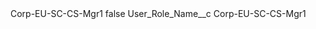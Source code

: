 <?xml version="1.0" encoding="UTF-8"?>
<CustomMetadata xmlns="http://soap.sforce.com/2006/04/metadata" xmlns:xsi="http://www.w3.org/2001/XMLSchema-instance" xmlns:xsd="http://www.w3.org/2001/XMLSchema">
    <label>Corp-EU-SC-CS-Mgr1</label>
    <protected>false</protected>
    <values>
        <field>User_Role_Name__c</field>
        <value xsi:type="xsd:string">Corp-EU-SC-CS-Mgr1</value>
    </values>
</CustomMetadata>
